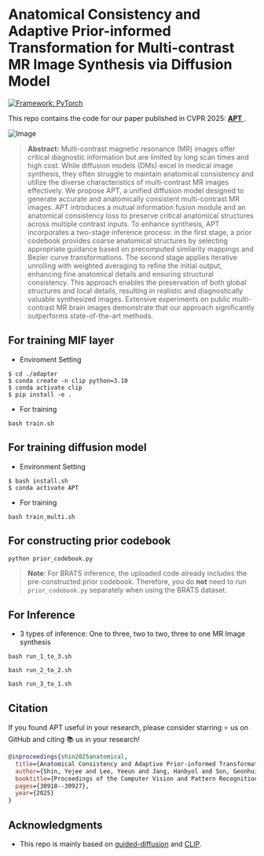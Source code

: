 # Anatomical Consistency and Adaptive Prior-informed Transformation for Multi-contrast MR Image Synthesis via Diffusion Model

[![Framework: PyTorch](https://img.shields.io/badge/Framework-PyTorch-orange.svg)](https://pytorch.org/) 

This repo contains the code for our paper published in CVPR 2025: <a href="https://openaccess.thecvf.com/content/CVPR2025/papers/Shin_Anatomical_Consistency_and_Adaptive_Prior-informed_Transformation_for_Multi-contrast_MR_Image_CVPR_2025_paper.pdf"> **APT**  </a>.


![Image](https://github.com/user-attachments/assets/018e5b7d-8760-4047-b41c-2eb908691775)

> **Abstract:** Multi-contrast magnetic resonance (MR) images offer critical diagnostic information but are limited by long scan times and high cost. While diffusion models (DMs) excel in medical image synthesis, they often struggle to maintain anatomical consistency and utilize the diverse characteristics of multi-contrast MR images effectively. We propose APT, a unified diffusion model designed to generate accurate and anatomically consistent multi-contrast MR images. APT introduces a mutual information fusion module and an anatomical consistency loss to preserve critical anatomical structures across multiple contrast inputs. To enhance synthesis, APT incorporates a two-stage inference process: in the first stage, a prior codebook provides coarse anatomical structures by selecting appropriate guidance based on precomputed similarity mappings and Bezier curve transformations. The second stage applies iterative unrolling with weighted averaging to refine the initial output, enhancing fine anatomical details and ensuring structural consistency. This approach enables the preservation of both global structures and local details, resulting in realistic and diagnostically valuable synthesized images. Extensive experiments on public multi-contrast MR brain images demonstrate that our approach significantly outperforms state-of-the-art methods.

## For training MIF layer

- Enviroment Setting
```
$ cd ./adapter
$ conda create -n clip python=3.10 
$ conda activate clip
$ pip install -e . 
```
- For training
```
bash train.sh
```

## For training diffusion model
- Environment Setting

```
$ bash install.sh
$ conda activate APT
```
- For training
```
bash train_multi.sh
```

## For constructing prior codebook

```
python prior_codebook.py
```
> **Note**: For BRATS inference, the uploaded code already includes the pre-constructed prior codebook. Therefore, you do **not** need to run `prior_codebook.py` separately when using the BRATS dataset.

  ## For Inference
- 3 types of inference: One to three, two to two, three to one MR Image synthesis
```
bash run_1_to_3.sh
```
```
bash run_2_to_2.sh
```
```
bash run_3_to_1.sh
```


## Citation
If you found APT useful in your research, please consider starring ⭐ us on GitHub and citing 📚 us in your research!

```bibtex
@inproceedings{shin2025anatomical,
  title={Anatomical Consistency and Adaptive Prior-informed Transformation for Multi-contrast MR Image Synthesis via Diffusion Model},
  author={Shin, Yejee and Lee, Yeeun and Jang, Hanbyol and Son, Geonhui and Kim, Hyeongyu and Hwang, Dosik},
  booktitle={Proceedings of the Computer Vision and Pattern Recognition Conference},
  pages={30918--30927},
  year={2025}
}
```

## Acknowledgments

* This repo is mainly based on [guided-diffusion](https://github.com/openai/guided-diffusion) and [CLIP](https://github.com/openai/CLIP).
